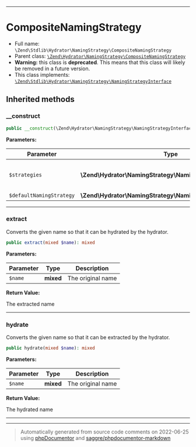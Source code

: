 ***

# CompositeNamingStrategy





* Full name: `\Zend\Stdlib\Hydrator\NamingStrategy\CompositeNamingStrategy`
* Parent class: [`\Zend\Hydrator\NamingStrategy\CompositeNamingStrategy`](../../../Hydrator/NamingStrategy/CompositeNamingStrategy.md)
* **Warning:** this class is **deprecated**. This means that this class will likely be removed in a future version.
* This class implements:
[`\Zend\Stdlib\Hydrator\NamingStrategy\NamingStrategyInterface`](./NamingStrategyInterface.md)






## Inherited methods


### __construct



```php
public __construct(\Zend\Hydrator\NamingStrategy\NamingStrategyInterface[] $strategies, \Zend\Hydrator\NamingStrategy\NamingStrategyInterface|null $defaultNamingStrategy = null): mixed
```








**Parameters:**

| Parameter | Type | Description |
|-----------|------|-------------|
| `$strategies` | **\Zend\Hydrator\NamingStrategy\NamingStrategyInterface[]** | indexed by the name they translate |
| `$defaultNamingStrategy` | **\Zend\Hydrator\NamingStrategy\NamingStrategyInterface&#124;null** |  |




***

### extract

Converts the given name so that it can be hydrated by the hydrator.

```php
public extract(mixed $name): mixed
```








**Parameters:**

| Parameter | Type | Description |
|-----------|------|-------------|
| `$name` | **mixed** | The original name |


**Return Value:**

The extracted name



***

### hydrate

Converts the given name so that it can be extracted by the hydrator.

```php
public hydrate(mixed $name): mixed
```








**Parameters:**

| Parameter | Type | Description |
|-----------|------|-------------|
| `$name` | **mixed** | The original name |


**Return Value:**

The hydrated name



***


***
> Automatically generated from source code comments on 2022-06-25 using [phpDocumentor](http://www.phpdoc.org/) and [saggre/phpdocumentor-markdown](https://github.com/Saggre/phpDocumentor-markdown)
